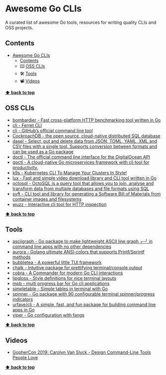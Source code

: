 # Awesome Go CLIs
A curated list of awesome Go tools, resources for writing quality CLIs and OSS projects.

## Contents

- [Awesome Go CLIs](#awesome-go-clis)
  - [Contents](#contents)
  - ⌨️ [OSS CLIs](#oss-clis)
  - 🛠️ [Tools](#tools)
  - 📽️ [Videos](#videos)

**[⬆ back to top](#contents)**

## OSS CLIs
- [bombardier - Fast cross-platform HTTP benchmarking tool written in Go](https://github.com/codesenberg/bombardier)
- [cli - Ferret CLI](https://github.com/MontFerret/cli)
- [cli - GitHub’s official command line tool](https://github.com/cli/cli)
- [CockroachDB - the open source, cloud-native distributed SQL database](https://github.com/cockroachdb/cockroach/tree/master/pkg/cli)
- [dasel - Select, put and delete data from JSON, TOML, YAML, XML and CSV files with a single tool. Supports conversion between formats and can be used as a Go package](https://github.com/TomWright/dasel)
- [doctl - The official command line interface for the DigitalOcean API](https://github.com/digitalocean/doctl)
- [goctl - A cloud-native Go microservices framework with cli tool for productivity.](https://github.com/zeromicro/go-zero/tree/master/tools/goctl)
- [k9s - Kubernetes CLI To Manage Your Clusters In Style!](https://github.com/derailed/k9s)
- [lux - Fast and simple video download library and CLI tool written in Go](https://github.com/iawia002/lux)
- [octosql - OctoSQL is a query tool that allows you to join, analyse and transform data from multiple databases and file formats using SQL](https://github.com/cube2222/octosql)
- [syft - CLI tool and library for generating a Software Bill of Materials from container images and filesystems](https://github.com/anchore/syft)
- [wuzz - Interactive cli tool for HTTP inspection](https://github.com/asciimoo/wuzz)

**[⬆ back to top](#contents)**

## Tools
- [asciigraph - Go package to make lightweight ASCII line graph ╭┈╯ in command line apps with no other dependencies](https://github.com/guptarohit/asciigraph)
- [aurora - Golang ultimate ANSI-colors that supports Printf/Sprintf methods](https://github.com/logrusorgru/aurora)
- [bubbletea - A powerful little TUI framework](https://github.com/charmbracelet/bubbletea)
- [chalk - Intuitive package for prettifying terminal/console output](https://github.com/ttacon/chalk)
- [cobra - A Commander for modern Go CLI interactions](https://github.com/spf13/cobra)
- [lipgloss - Style definitions for nice terminal layouts](https://github.com/charmbracelet/lipgloss)
- [mpb - multi progress bar for Go cli applications](https://github.com/vbauerster/mpb)
- [simpletable - Simple tables in terminal with Go](https://github.com/alexeyco/simpletable)
- [spinner - Go package with 90 configurable terminal spinner/progress indicators](https://github.com/briandowns/spinner)
- [urfave/cli - A simple, fast, and fun package for building command line apps in Go](https://github.com/urfave/cli)
- [viper - Go configuration with fangs](https://github.com/spf13/viper)

**[⬆ back to top](#contents)**

## Videos
- [GopherCon 2019: Carolyn Van Slyck - Design Command-Line Tools People Love](https://www.youtube.com/watch?v=eMz0vni6PAw)

**[⬆ back to top](#contents)**
